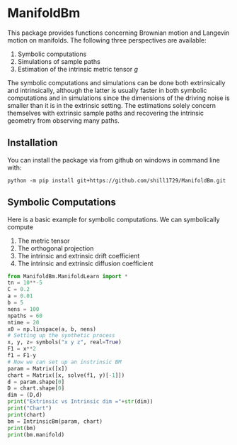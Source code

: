 # ManifoldBm
This package provides functions concerning Brownian motion
and Langevin motion on manifolds. The following three
perspectives are available:

1. Symbolic computations
2. Simulations of sample paths
3. Estimation of the intrinsic metric tensor $g$

The symbolic computations and simulations can be done both
extrinsically and intrinsically, although the latter is usually
faster in both symbolic computations and in simulations since the
dimensions of the driving noise is smaller than it is in the extrinsic
setting. The estimations solely concern themselves with extrinsic sample paths
and recovering the intrinsic geometry from observing many paths.

## Installation

You can install the package via from github on windows in command line with:

``` 
python -m pip install git+https://github.com/shill1729/ManifoldBm.git
```

## Symbolic Computations
Here is a basic example for symbolic computations. We can
symbolically compute
1. The metric tensor
2. The orthogonal projection
3. The intrinsic and extrinsic drift coefficient
4. The intrinsic and extrinsic diffusion coefficient
```python
from ManifoldBm.ManifoldLearn import *
tn = 10**-5
C = 0.2
a = 0.01
b = 5
nens = 100
npaths = 60
ntime = 20
x0 = np.linspace(a, b, nens)
# Setting up the synthetic process
x, y, z= symbols("x y z", real=True)
F1 = x**2
f1 = F1-y
# Now we can set up an instrinsic BM
param = Matrix([x])
chart = Matrix([x, solve(f1, y)[-1]])
d = param.shape[0]
D = chart.shape[0]
dim = (D,d)
print("Extrinsic vs Intrinsic dim ="+str(dim))
print("Chart")
print(chart)
bm = IntrinsicBm(param, chart)
print(bm)
print(bm.manifold)
```

